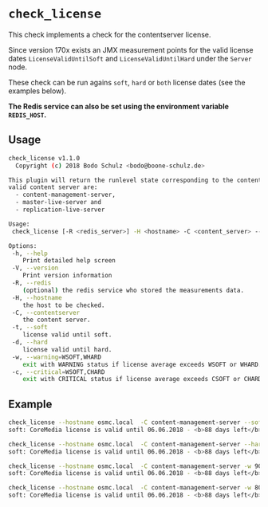 # `check_license`

This check implements a check for the contentserver license.

Since version 170x exists an JMX measurement points for the valid license dates `LicenseValidUntilSoft` and `LicenseValidUntilHard` under the `Server` node.

These check can be run agains `soft`, `hard` or `both` license dates (see the examples below).


**The Redis service can also be set using the environment variable `REDIS_HOST`.**


## Usage

```bash
check_license v1.1.0
  Copyright (c) 2018 Bodo Schulz <bodo@boone-schulz.de>

This plugin will return the runlevel state corresponding to the content server
valid content server are:
  - content-management-server,
  - master-live-server and
  - replication-live-server

Usage:
 check_license [-R <redis_server>] -H <hostname> -C <content_server> --hard [--soft] [-w <WSOFT,WHARD>] [-c <CSOFT,CHARD>]

Options:
 -h, --help
    Print detailed help screen
 -V, --version
    Print version information
 -R, --redis
    (optional) the redis service who stored the measurements data.
 -H, --hostname
    the host to be checked.
 -C, --contentserver
    the content server.
 -t, --soft
    license valid until soft.
 -d, --hard
    license valid until hard.
 -w, --warning=WSOFT,WHARD
    exit with WARNING status if license average exceeds WSOFT or WHARD.
 -c, --critical=WSOFT,CHARD
    exit with CRITICAL status if license average exceeds CSOFT or CHARD.
```

## Example
```bash
check_license --hostname osmc.local  -C content-management-server --soft
soft: CoreMedia license is valid until 06.06.2018 - <b>88 days left</b> (OK) | valid_soft=88

check_license --hostname osmc.local  -C content-management-server --hard --soft
soft: CoreMedia license is valid until 06.06.2018 - <b>88 days left</b> (OK)<br>hard: CoreMedia license is valid until 06.06.2018 - <b>88 days left</b> (OK) | valid_soft=88 valid_hard=88

check_license --hostname osmc.local  -C content-management-server -w 90 -c 10 --soft
soft: CoreMedia license is valid until 06.06.2018 - <b>88 days left</b> (WARNING) | valid_soft=88

check_license --hostname osmc.local  -C content-management-server -w 80,50 -c 10,5 --hard --soft
soft: CoreMedia license is valid until 06.06.2018 - <b>88 days left</b> (OK)<br>hard: CoreMedia license is valid until 06.06.2018 - <b>88 days left</b> (OK) | valid_soft=88 valid_hard=88

```

